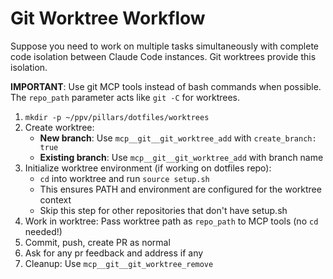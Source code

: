 # Git Worktree Workflow

Suppose you need to work on multiple tasks simultaneously with complete code isolation between Claude Code instances. Git worktrees provide this isolation.

**IMPORTANT**: Use git MCP tools instead of bash commands when possible. The `repo_path` parameter acts like `git -C` for worktrees.

1. `mkdir -p ~/ppv/pillars/dotfiles/worktrees`
2. Create worktree:
   - **New branch**: Use `mcp__git__git_worktree_add` with `create_branch: true`
   - **Existing branch**: Use `mcp__git__git_worktree_add` with branch name
3. Initialize worktree environment (if working on dotfiles repo): 
   - `cd` into worktree and run `source setup.sh`
   - This ensures PATH and environment are configured for the worktree context
   - Skip this step for other repositories that don't have setup.sh
4. Work in worktree: Pass worktree path as `repo_path` to MCP tools (no `cd` needed!)
5. Commit, push, create PR as normal
6. Ask for any pr feedback and address if any
7. Cleanup: Use `mcp__git__git_worktree_remove`
